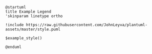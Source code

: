 ```plantuml Aurea Replacement Label Service - TO BE
@startuml
title Example Legend
'skinparam linetype ortho

!include https://raw.githubusercontent.com/JohnLeyva/plantuml-assets/master/style.puml

$example_style()

@enduml
```